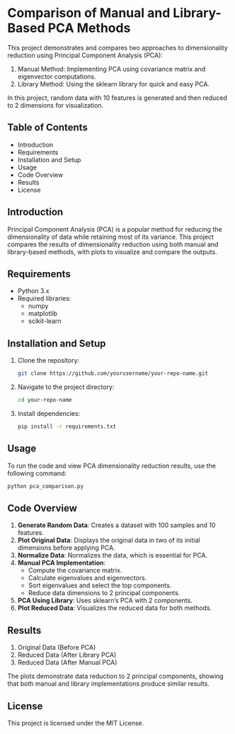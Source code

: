 
# Comparison of Manual and Library-Based PCA Methods

This project demonstrates and compares two approaches to dimensionality reduction using Principal Component Analysis (PCA):
1. Manual Method: Implementing PCA using covariance matrix and eigenvector computations.
2. Library Method: Using the sklearn library for quick and easy PCA.

In this project, random data with 10 features is generated and then reduced to 2 dimensions for visualization.

## Table of Contents

- Introduction
- Requirements
- Installation and Setup
- Usage
- Code Overview
- Results
- License

## Introduction

Principal Component Analysis (PCA) is a popular method for reducing the dimensionality of data while retaining most of its variance. This project compares the results of dimensionality reduction using both manual and library-based methods, with plots to visualize and compare the outputs.

## Requirements

- Python 3.x
- Required libraries:
  - numpy
  - matplotlib
  - scikit-learn

## Installation and Setup

1. Clone the repository:
   ```bash
   git clone https://github.com/yourusername/your-repo-name.git
   ```
2. Navigate to the project directory:
   ```bash
   cd your-repo-name
   ```
3. Install dependencies:
   ```bash
   pip install -r requirements.txt
   ```

## Usage

To run the code and view PCA dimensionality reduction results, use the following command:

```bash
python pca_comparison.py
```

## Code Overview

1. **Generate Random Data**: Creates a dataset with 100 samples and 10 features.
2. **Plot Original Data**: Displays the original data in two of its initial dimensions before applying PCA.
3. **Normalize Data**: Normalizes the data, which is essential for PCA.
4. **Manual PCA Implementation**:
   - Compute the covariance matrix.
   - Calculate eigenvalues and eigenvectors.
   - Sort eigenvalues and select the top components.
   - Reduce data dimensions to 2 principal components.
5. **PCA Using Library**: Uses sklearn’s PCA with 2 components.
6. **Plot Reduced Data**: Visualizes the reduced data for both methods.

## Results

1. Original Data (Before PCA)
2. Reduced Data (After Library PCA)
3. Reduced Data (After Manual PCA)

The plots demonstrate data reduction to 2 principal components, showing that both manual and library implementations produce similar results.

## License

This project is licensed under the MIT License.
